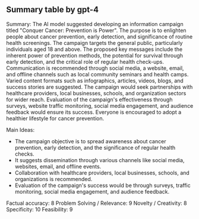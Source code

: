 ## Summary table by gpt-4
Summary: 
The AI model suggested developing an information campaign titled "Conquer Cancer: Prevention is Power". The purpose is to enlighten people about cancer prevention, early detection, and significance of routine health screenings. The campaign targets the general public, particularly individuals aged 18 and above. The proposed key messages include the inherent power of prevention methods, the potential for survival through early detection, and the critical role of regular health check-ups. Communication is recommended through social media, a website, email, and offline channels such as local community seminars and health camps. Varied content formats such as infographics, articles, videos, blogs, and success stories are suggested. The campaign would seek partnerships with healthcare providers, local businesses, schools, and organization sectors for wider reach. Evaluation of the campaign's effectiveness through surveys, website traffic monitoring, social media engagement, and audience feedback would ensure its success. Everyone is encouraged to adopt a healthier lifestyle for cancer prevention.

Main Ideas:
- The campaign objective is to spread awareness about cancer prevention, early detection, and the significance of regular health checks.
- It suggests dissemination through various channels like social media, websites, email, and offline events.
- Collaboration with healthcare providers, local businesses, schools, and organizations is recommended.
- Evaluation of the campaign's success would be through surveys, traffic monitoring, social media engagement, and audience feedback.  

Factual accuracy: 8
Problem Solving / Relevance: 9
Novelty / Creativity: 8
Specificity: 10
Feasibility: 9